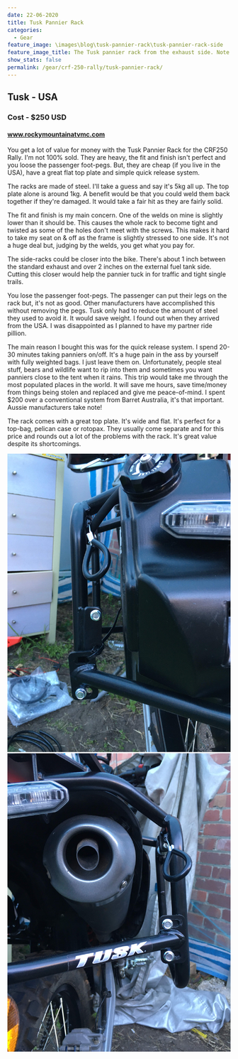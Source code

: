 ```yaml
---
date: 22-06-2020
title: Tusk Pannier Rack
categories:
  - Gear
feature_image: \images\blog\tusk-pannier-rack\tusk-pannier-rack-side
feature_image_title: The Tusk pannier rack from the exhaust side. Note the passenger pegs removed.
show_stats: false
permalink: /gear/crf-250-rally/tusk-pannier-rack/
---
```

<h2>Tusk - USA</h2>
<h3>Cost - $250 USD</h3>
<h4>
  <a href="https://www.rockymountainatvmc.com/">www.rockymountainatvmc.com</a>
</h4>
<p>
  You get a lot of value for money with the Tusk Pannier Rack for the CRF250 Rally. I'm not 100% sold. They are heavy, the fit and finish isn't perfect and you loose the passenger foot-pegs. But, they are cheap (if you live in the USA), have a great flat top plate and simple quick release system.
</p>

<p>
  The racks are made of steel. I'll take a guess and say it's 5kg all up. The top plate alone is around 1kg. A benefit would be that you could weld them back together if they're damaged. It would take a fair hit as they are fairly solid.
</p>

<p>
  The fit and finish is my main concern. One of the welds on mine is slightly lower than it should be. This causes the whole rack to become tight and twisted as some of the holes don't meet with the screws. This makes it hard to take my seat on & off as the frame is slightly stressed to one side. It's not a huge deal but, judging by the welds, you get what you pay for.
</p>

<p>
  The side-racks could be closer into the bike. There's about 1 inch between the standard exhaust and over 2 inches on the external fuel tank side. Cutting this closer would help the pannier tuck in for traffic and tight single trails.
</p>

<p>
  You lose the passenger foot-pegs. The passenger can put their legs on the rack but, it's not as good. Other manufacturers have accomplished this without removing the pegs. Tusk only had to reduce the amount of steel they used to avoid it. It would save weight. I found out when they arrived from the USA. I was disappointed as I planned to have my partner ride pillion.
</p>

<p>
  The main reason I bought this was for the quick release system. I spend 20-30 minutes taking panniers on/off. It's a huge pain in the ass by yourself with fully weighted bags. I just leave them on. Unfortunately, people steal stuff, bears and wildlife want to rip into them and sometimes you want panniers close to the tent when it rains. This trip would take me through the most populated places in the world. It will save me hours, save time/money from things being stolen and replaced and give me peace-of-mind. I spent $200 over a conventional system from Barret Australia, it's that important. Aussie manufacturers take note!
</p>

<p>
  The rack comes with a great top plate. It's wide and flat. It's perfect for a top-bag, pelican case or rotopax. They usually come separate and for this price and rounds out a lot of the problems with the rack. It's great value despite its shortcomings.
</p>

<picture>
  <source srcset="\images\blog\tusk-pannier-rack\tusk-pannier-rack-left.webp">
  <img src="\images\blog\tusk-pannier-rack\tusk-pannier-rack-left.jpg" alt="A closeup of the left pannier rack" />
</picture>

<picture>
  <source srcset="\images\blog\tusk-pannier-rack\tusk-pannier-rack-right.webp">
  <img src="\images\blog\tusk-pannier-rack\tusk-pannier-rack-right.jpg" alt="A closeup of the right pannier rack" />
</picture>

